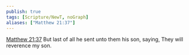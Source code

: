 ```yaml
---
publish: true
tags: [Scripture/NewT, noGraph]
aliases: ["Matthew 21:37"]
---
```

[Matthew 21:37](https://churchofjesuschrist.org/study/scriptures/nt/matt/21?lang=eng&id=p37#p37) But last of all he sent unto them his son, saying, They will reverence my son.
